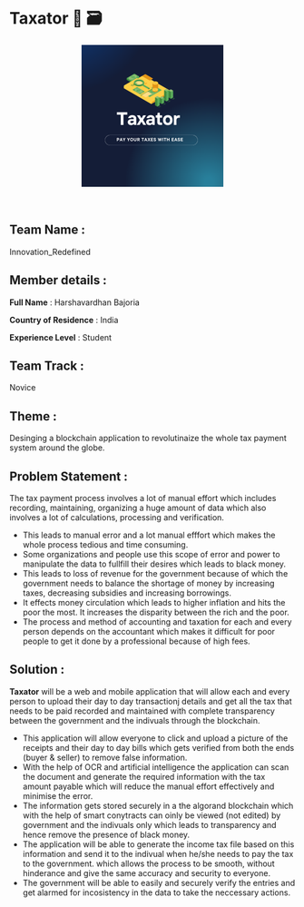 # Taxator :receipt: :card_file_box:
<p align="center">
<img src="https://github.com/HVbajoria/Taxator/blob/main/Taxator.png" width="250" alt="accessibility text" >
  </p>
</br>

## Team Name : 
Innovation_Redefined</br>

## Member details : </br>
**Full Name** : Harshavardhan Bajoria</br>

**Country of Residence** : India</br>

**Experience Level** : Student</br>

## Team Track :
Novice

## Theme : 
Desinging a blockchain application to revolutinaize the whole tax payment system around the globe.

## Problem Statement :
The tax payment process involves a lot of manual effort which includes recording, maintaining, organizing a huge amount of data which also involves a lot of calculations, processing and verification.
* This leads to manual error and a lot manual efffort which makes the whole process tedious and time consuming.
* Some organizations and people use this scope of error and power to manipulate the data to fullfill their desires which leads to black money.
* This leads to loss of revenue for the government because of which the government needs to balance the shortage of money by increasing taxes, decreasing subsidies and increasing borrowings. 
* It effects money circulation which leads to higher inflation and hits the poor the most. It increases the disparity between the rich and the poor.
* The process and method of accounting and taxation for each and every person depends on the accountant which makes it difficult for poor people to get it done by a professional because of high fees.

## Solution :
**Taxator** will be a web and mobile application that will allow each and every person to upload their day to day transactionj details and get all the tax that needs to be paid recorded and maintained with complete transparency between the government and the indivuals through the blockchain. 
* This application will allow everyone to click and upload a picture of the receipts and their day to day bills which gets verified from both the ends (buyer & seller) to remove false information.
* With the help of OCR and artificial intelligence the application can scan the document and generate the required information with the tax amount payable which will reduce the manual effort effectively and minimise the error.
* The information gets stored securely in a the algorand blockchain which with the help of smart conytracts can oinly be viewed (not edited) by government and the indivuals only which leads to transparency and hence remove the presence of black money.
* The application will be able to generate the income tax file based on this information and send it to the indivual when he/she needs to pay the tax to the government. which allows the process to be smooth, without hinderance and give the same accuracy and security to everyone.
* The government will be able to easily and securely verify the entries and get alarmed for incosistency in the data to take the neccessary actions.
